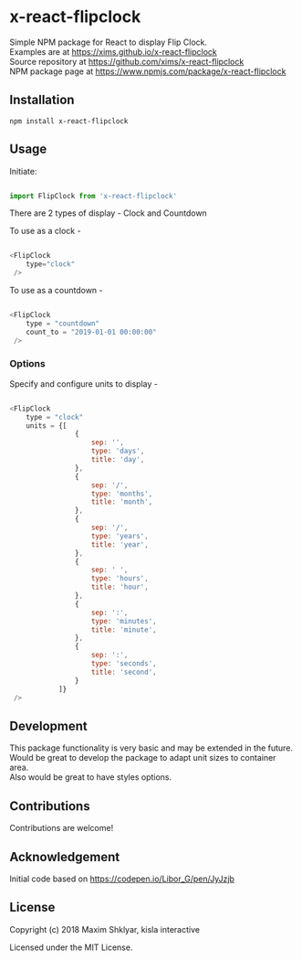 # x-react-flipclock

Simple NPM package for React to display Flip Clock.  
Examples are at https://xims.github.io/x-react-flipclock  
Source repository at https://github.com/xims/x-react-flipclock  
NPM package page at https://www.npmjs.com/package/x-react-flipclock  


## Installation

`npm install x-react-flipclock`


## Usage

Initiate:
```js

import FlipClock from 'x-react-flipclock'

```

There are 2 types of display - Clock and Countdown 

To use as a clock - 
```js

<FlipClock
	type="clock"
 />

```


To use as a countdown - 
```js

<FlipClock 
	type = "countdown"
	count_to = "2019-01-01 00:00:00"
 />

```



### Options

Specify and configure units to display - 
```js

<FlipClock 
	type = "clock"
	units = {[
				{
					sep: '',
					type: 'days',
					title: 'day',
				},
				{
					sep: '/',
					type: 'months',
					title: 'month',
				},
				{
					sep: '/',
					type: 'years',
					title: 'year',
				},
				{
					sep: ' ',
					type: 'hours',
					title: 'hour',
				},
				{
					sep: ':',
					type: 'minutes',
					title: 'minute',
				},
				{
					sep: ':',
					type: 'seconds',
					title: 'second',
				}
			]}
 />

```


## Development

This package functionality is very basic and may be extended in the future.  
Would be great to develop the package to adapt unit sizes to container area.  
Also would be great to have styles options.  


## Contributions

Contributions are welcome!


## Acknowledgement

Initial code based on https://codepen.io/Libor_G/pen/JyJzjb


## License

Copyright (c) 2018 Maxim Shklyar, kisla interactive

Licensed under the MIT License.
